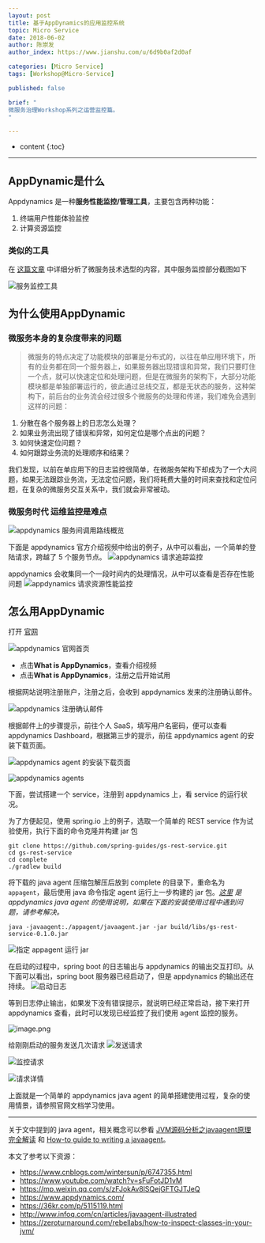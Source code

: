 ```yaml
---
layout: post
title: 基于AppDynamics的应用监控系统
topic: Micro Service
date: 2018-06-02
author: 陈崇发
author_index: https://www.jianshu.com/u/6d9b0af2d0af

categories: [Micro Service]
tags: [Workshop@Micro-Service]

published: false

brief: "
微服务治理Workshop系列之运营监控篇。
"

---
```


* content
{:toc}

---

## AppDynamic是什么
Appdynamics 是一种**服务性能监控/管理工具**，主要包含两种功能：
1. 终端用户性能体验监控
2. 计算资源监控

### 类似的工具
在 [这篇文章](https://mp.weixin.qq.com/s/zFJokAv8lSQejGFTGJTJeQ) 中详细分析了微服务技术选型的内容，其中服务监控部分截图如下

![服务监控工具](http://upload-images.jianshu.io/upload_images/3059968-46bff9f9e26d907b.png?imageMogr2/auto-orient/strip%7CimageView2/2/w/1240)


## 为什么使用AppDynamic

### 微服务本身的复杂度带来的问题
> 微服务的特点决定了功能模块的部署是分布式的，以往在单应用环境下，所有的业务都在同一个服务器上，如果服务器出现错误和异常，我们只要盯住一个点，就可以快速定位和处理问题，但是在微服务的架构下，大部分功能模块都是单独部署运行的，彼此通过总线交互，都是无状态的服务，这种架构下，前后台的业务流会经过很多个微服务的处理和传递，我们难免会遇到这样的问题：
>
1. 分散在各个服务器上的日志怎么处理？
2. 如果业务流出现了错误和异常，如何定位是哪个点出的问题？
3. 如何快速定位问题？
4. 如何跟踪业务流的处理顺序和结果？
>
我们发现，以前在单应用下的日志监控很简单，在微服务架构下却成为了一个大问题，如果无法跟踪业务流，无法定位问题，我们将耗费大量的时间来查找和定位问题，在复杂的微服务交互关系中，我们就会非常被动。


### 微服务时代 运维监控是难点
![appdynamics 服务间调用路线概览](http://upload-images.jianshu.io/upload_images/3059968-a343304495fcddba.png?imageMogr2/auto-orient/strip%7CimageView2/2/w/1240)



下面是 appdynamics 官方介绍视频中给出的例子，从中可以看出，一个简单的登陆请求，跨越了 5 个服务节点。
![appdynamics 请求追踪监控](http://upload-images.jianshu.io/upload_images/3059968-e13d93d9c3852755.png?imageMogr2/auto-orient/strip%7CimageView2/2/w/1240)

appdynamics 会收集同一个一段时间内的处理情况，从中可以查看是否存在性能问题
![appdynamics 请求资源性能监控](http://upload-images.jianshu.io/upload_images/3059968-bef559f29b8a65e7.png?imageMogr2/auto-orient/strip%7CimageView2/2/w/1240)



## 怎么用AppDynamic
打开 [官网](https://www.appdynamics.com/)

![appdynamics 官网首页](http://upload-images.jianshu.io/upload_images/3059968-3b232436bfe5a87d.png?imageMogr2/auto-orient/strip%7CimageView2/2/w/1240)

* 点击**What is AppDynamics**，查看介绍视频
* 点击**What is AppDynamics**，注册之后开始试用

根据网站说明注册账户，注册之后，会收到 appdynamics 发来的注册确认邮件。

![appdynamics 注册确认邮件](http://upload-images.jianshu.io/upload_images/3059968-32919c9398d7e5c6.png?imageMogr2/auto-orient/strip%7CimageView2/2/w/1240)

根据邮件上的步骤提示，前往个人 SaaS，填写用户名密码，便可以查看 appdynamics Dashboard，根据第三步的提示，前往 appdynamics agent 的安装下载页面。

![ appdynamics agent 的安装下载页面](http://upload-images.jianshu.io/upload_images/3059968-f82728349c378725.png?imageMogr2/auto-orient/strip%7CimageView2/2/w/1240)

![appdynamics agents](http://upload-images.jianshu.io/upload_images/3059968-0986348743015967.png?imageMogr2/auto-orient/strip%7CimageView2/2/w/1240)


下面，尝试搭建一个 service，注册到 appdynamics 上，看 service 的运行状况。


为了方便起见，使用 spring.io 上的例子，选取一个简单的 REST service 作为试验使用，执行下面的命令克隆并构建 jar 包

```shell
git clone https://github.com/spring-guides/gs-rest-service.git
cd gs-rest-service
cd complete
./gradlew build
```

将下载的 java agent 压缩包解压后放到 complete 的目录下，重命名为 `appagent`，最后使用 java 命令指定 agent 运行上一步构建的 jar 包。*[这里](https://docs.appdynamics.com/display/PRO44/Install+the+Java+Agent) 是 appdynamics java agent 的使用说明，如果在下面的安装使用过程中遇到问题，请参考解决。*

```shell
java -javaagent:./appagent/javaagent.jar -jar build/libs/gs-rest-service-0.1.0.jar
```

![指定 appagent 运行 jar ](http://upload-images.jianshu.io/upload_images/3059968-adb1bed421362db0.png?imageMogr2/auto-orient/strip%7CimageView2/2/w/1240)

在启动的过程中，spring boot 的日志输出与 appdynamics 的输出交互打印。从下面可以看出，spring boot 服务器已经启动了，但是 appdynamics 的输出还在持续。
![启动日志](http://upload-images.jianshu.io/upload_images/3059968-fe4045ec64ba14dc.png?imageMogr2/auto-orient/strip%7CimageView2/2/w/1240)


等到日志停止输出，如果发下没有错误提示，就说明已经正常启动，接下来打开 appdynamics 查看，此时可以发现已经监控了我们使用 agent 监控的服务。

![image.png](http://upload-images.jianshu.io/upload_images/3059968-ca9e65a8752ca3e3.png?imageMogr2/auto-orient/strip%7CimageView2/2/w/1240)


给刚刚启动的服务发送几次请求
![发送请求](http://upload-images.jianshu.io/upload_images/3059968-7fa3d2dc793497ad.png?imageMogr2/auto-orient/strip%7CimageView2/2/w/1240)

![监控请求](http://upload-images.jianshu.io/upload_images/3059968-745b8fc6f9a71a49.png?imageMogr2/auto-orient/strip%7CimageView2/2/w/1240)

![请求详情](http://upload-images.jianshu.io/upload_images/3059968-bb0eb223f09103aa.png?imageMogr2/auto-orient/strip%7CimageView2/2/w/1240)


上面就是一个简单的 appdynamics java agent 的简单搭建使用过程，复杂的使用情景，请参照官网文档学习使用。

---

关于文中提到的 java agent，相关概念可以参看 [JVM源码分析之javaagent原理完全解读](http://www.infoq.com/cn/articles/javaagent-illustrated) 和 [How-to guide to writing a javaagent](https://zeroturnaround.com/rebellabs/how-to-inspect-classes-in-your-jvm/)。

本文了参考以下资源：

- <https://www.cnblogs.com/wintersun/p/6747355.html>
- <https://www.youtube.com/watch?v=sFuFotJD1vM>
- <https://mp.weixin.qq.com/s/zFJokAv8lSQejGFTGJTJeQ>
- <https://www.appdynamics.com/>
- <https://36kr.com/p/5115119.html>
- <http://www.infoq.com/cn/articles/javaagent-illustrated>
- <https://zeroturnaround.com/rebellabs/how-to-inspect-classes-in-your-jvm/>
